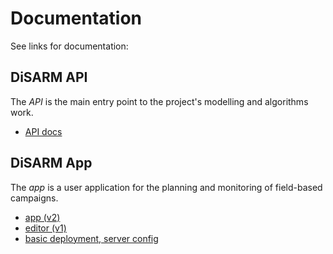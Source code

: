 # Documentation

See links for documentation:

## DiSARM API

The _API_ is the main entry point to the project's modelling and algorithms work.

* [API docs](api-docs/README.md)

## DiSARM App

The _app_ is a user application for the planning and monitoring of field-based campaigns.

* [app (v2)](app-v2/README.md)
* [editor (v1)](editor-v1/README.md)
* [basic deployment, server config](deployment.md)

